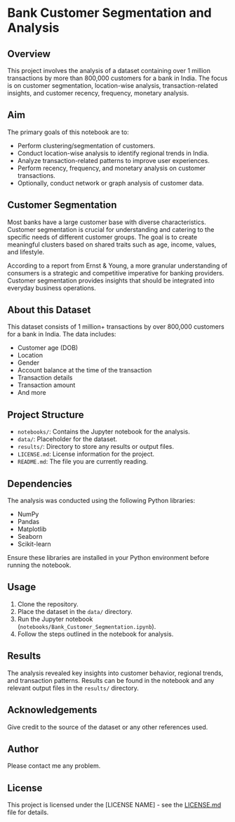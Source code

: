# Bank Customer Segmentation and Analysis

## Overview
This project involves the analysis of a dataset containing over 1 million transactions by more than 800,000 customers for a bank in India. The focus is on customer segmentation, location-wise analysis, transaction-related insights, and customer recency, frequency, monetary analysis.

## Aim
The primary goals of this notebook are to:
- Perform clustering/segmentation of customers.
- Conduct location-wise analysis to identify regional trends in India.
- Analyze transaction-related patterns to improve user experiences.
- Perform recency, frequency, and monetary analysis on customer transactions.
- Optionally, conduct network or graph analysis of customer data.

## Customer Segmentation
Most banks have a large customer base with diverse characteristics. Customer segmentation is crucial for understanding and catering to the specific needs of different customer groups. The goal is to create meaningful clusters based on shared traits such as age, income, values, and lifestyle.

According to a report from Ernst & Young, a more granular understanding of consumers is a strategic and competitive imperative for banking providers. Customer segmentation provides insights that should be integrated into everyday business operations.

## About this Dataset
This dataset consists of 1 million+ transactions by over 800,000 customers for a bank in India. The data includes:
- Customer age (DOB)
- Location
- Gender
- Account balance at the time of the transaction
- Transaction details
- Transaction amount
- And more

## Project Structure
- `notebooks/`: Contains the Jupyter notebook for the analysis.
- `data/`: Placeholder for the dataset.
- `results/`: Directory to store any results or output files.
- `LICENSE.md`: License information for the project.
- `README.md`: The file you are currently reading.

## Dependencies
The analysis was conducted using the following Python libraries:
- NumPy
- Pandas
- Matplotlib
- Seaborn
- Scikit-learn

Ensure these libraries are installed in your Python environment before running the notebook.

## Usage
1. Clone the repository.
2. Place the dataset in the `data/` directory.
3. Run the Jupyter notebook (`notebooks/Bank_Customer_Segmentation.ipynb`).
4. Follow the steps outlined in the notebook for analysis.

## Results
The analysis revealed key insights into customer behavior, regional trends, and transaction patterns. Results can be found in the notebook and any relevant output files in the `results/` directory.

## Acknowledgements
Give credit to the source of the dataset or any other references used.

## Author
Please contact me any problem.

## License
This project is licensed under the [LICENSE NAME] - see the [LICENSE.md](LICENSE.md) file for details.


